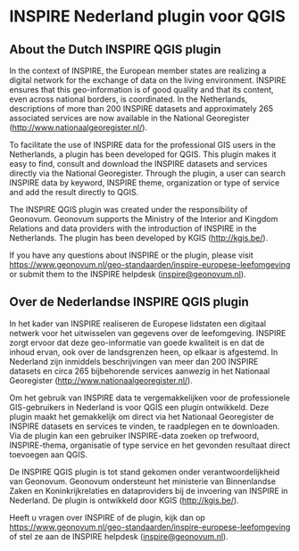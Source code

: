 INSPIRE Nederland plugin voor QGIS
====

About the Dutch INSPIRE QGIS plugin
-----------------------------------

In the context of INSPIRE, the European member states are realizing a digital network for the exchange of data on the living environment. INSPIRE ensures that this geo-information is of good quality and that its content, even across national borders, is coordinated. In the Netherlands, descriptions of more than 200 INSPIRE datasets and approximately 265 associated services are now available in the National Georegister (http://www.nationaalgeoregister.nl/).

To facilitate the use of INSPIRE data for the professional GIS users in the Netherlands, a plugin has been developed for QGIS. This plugin makes it easy to find, consult and download the INSPIRE datasets and services directly via the National Georegister. Through the plugin, a user can search INSPIRE data by keyword, INSPIRE theme, organization or type of service and add the result directly to QGIS.

The INSPIRE QGIS plugin was created under the responsibility of Geonovum. Geonovum supports the Ministry of the Interior and Kingdom Relations and data providers with the introduction of INSPIRE in the Netherlands. The plugin has been developed by KGIS (http://kgis.be/).

If you have any questions about INSPIRE or the plugin, please visit https://www.geonovum.nl/geo-standaarden/inspire-europese-leefomgeving or submit them to the INSPIRE helpdesk (inspire@geonovum.nl).

Over de Nederlandse INSPIRE QGIS plugin
----------------------------------------

In het kader van INSPIRE realiseren de Europese lidstaten een digitaal netwerk voor het uitwisselen van gegevens over de leefomgeving. INSPIRE zorgt ervoor dat deze geo-informatie van goede kwaliteit is en dat de inhoud ervan, ook over de landsgrenzen heen, op elkaar is afgestemd. In Nederland zijn inmiddels beschrijvingen van meer dan 200 INSPIRE datasets en circa 265 bijbehorende services aanwezig in het Nationaal Georegister (http://www.nationaalgeoregister.nl/).

Om het gebruik van INSPIRE data te vergemakkelijken voor de professionele GIS-gebruikers in Nederland is voor QGIS een plugin ontwikkeld. Deze plugin maakt het gemakkelijk om direct via het Nationaal Georegister de INSPIRE datasets en services te vinden, te raadplegen en te downloaden. Via de plugin kan een gebruiker INSPIRE-data zoeken op trefwoord, INSPIRE-thema, organisatie of type service en het gevonden resultaat direct toevoegen aan QGIS.

De INSPIRE QGIS plugin is tot stand gekomen onder verantwoordelijkheid van Geonovum. Geonovum ondersteunt het ministerie van Binnenlandse Zaken en Koninkrijkrelaties en dataproviders bij de invoering van INSPIRE in Nederland. De plugin is ontwikkeld door KGIS (http://kgis.be/).

Heeft u vragen over INSPIRE of de plugin, kijk dan op https://www.geonovum.nl/geo-standaarden/inspire-europese-leefomgeving of stel ze aan de INSPIRE helpdesk (inspire@geonovum.nl).


